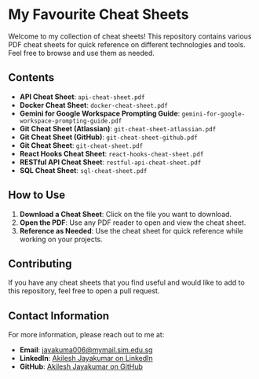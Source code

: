 # My Favourite Cheat Sheets

Welcome to my collection of cheat sheets! This repository contains various PDF cheat sheets for quick reference on different technologies and tools. Feel free to browse and use them as needed.

## Contents

- **API Cheat Sheet**: `api-cheat-sheet.pdf`
- **Docker Cheat Sheet**: `docker-cheat-sheet.pdf`
- **Gemini for Google Workspace Prompting Guide**: `gemini-for-google-workspace-prompting-guide.pdf`
- **Git Cheat Sheet (Atlassian)**: `git-cheat-sheet-atlassian.pdf`
- **Git Cheat Sheet (GitHub)**: `git-cheat-sheet-github.pdf`
- **Git Cheat Sheet**: `git-cheat-sheet.pdf`
- **React Hooks Cheat Sheet**: `react-hooks-cheat-sheet.pdf`
- **RESTful API Cheat Sheet**: `restful-api-cheat-sheet.pdf`
- **SQL Cheat Sheet**: `sql-cheat-sheet.pdf`

## How to Use

1. **Download a Cheat Sheet**: Click on the file you want to download.
2. **Open the PDF**: Use any PDF reader to open and view the cheat sheet.
3. **Reference as Needed**: Use the cheat sheet for quick reference while working on your projects.

## Contributing

If you have any cheat sheets that you find useful and would like to add to this repository, feel free to open a pull request.

## Contact Information

For more information, please reach out to me at:

- **Email**: jayakuma006@mymail.sim.edu.sg
- **LinkedIn**: [Akilesh Jayakumar on LinkedIn](https://www.linkedin.com/in/akileshjayakumar/)
- **GitHub**: [Akilesh Jayakumar on GitHub](https://github.com/akileshjayakumar)

